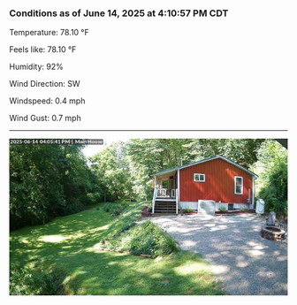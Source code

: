### Conditions as of June 14, 2025 at 4:10:57 PM CDT 

Temperature: 78.10 &deg;F

Feels like: 78.10 &deg;F

Humidity: 92%

Wind Direction: SW

Windspeed: 0.4 mph

Wind Gust: 0.7 mph

---

<img src="./images/latest.jpeg"/>

